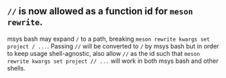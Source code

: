 ## `//` is now allowed as a function id for `meson rewrite`.

msys bash may expand `/` to a path, breaking
`meson rewrite kwargs set project / ...`. Passing `//` will be converted to
`/` by msys bash but in order to keep usage shell-agnostic, also allow `//`
as the id such that `meson rewrite kwargs set project // ...` will work in
both msys bash and other shells.
